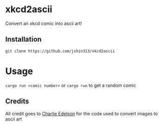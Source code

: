 # xkcd2ascii
Convert an xkcd comic into ascii art!

## Installation
`git clone https://github.com/jshin313/xkcd2ascii`

# Usage
`cargo run <comic number>` or `cargo run` to get a random comic

## Credits
All credit goes to [Charlie Edelson](https://github.com/edelsonc/asciify) for the code used to convert images to ascii art
